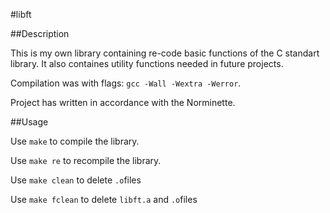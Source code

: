 #libft

##Description

This is my own library containing re-code basic functions of the C standart library. 
It also containes utility functions needed in future projects.

Compilation was with flags: `gcc -Wall -Wextra -Werror`.

Project has written in accordance with the Norminette.

##Usage

Use `make` to compile the library.

Use `make re` to recompile the library.

Use `make clean` to delete `.o`files

Use `make fclean` to delete `libft.a` and `.o`files
